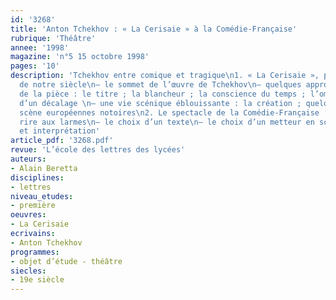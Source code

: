 ```yaml
---
id: '3268'
title: 'Anton Tchekhov : « La Cerisaie » à la Comédie-Française'
rubrique: 'Théâtre'
annee: '1998'
magazine: 'n°5 15 octobre 1998'
pages: '10'
description: 'Tchekhov entre comique et tragique\n1. « La Cerisaie », pièce phare
  de notre siècle\n– le sommet de l’œuvre de Tchekhov\n– quelques approches du cœur
  de la pièce : le titre ; la blancheur ; la conscience du temps ; l’omniprésence
  d’un décalage \n– une vie scénique éblouissante : la création ; quelques mises en
  scène européennes notoires\n2. Le spectacle de la Comédie-Française : la vie, du
  rire aux larmes\n– le choix d’un texte\n– le choix d’un metteur en scène\n– décors
  et interprétation'
article_pdf: '3268.pdf'
revue: 'L’école des lettres des lycées'
auteurs:
- Alain Beretta
disciplines:
- lettres
niveau_etudes:
- première
oeuvres:
- La Cerisaie
ecrivains:
- Anton Tchekhov
programmes:
- objet d’étude - théâtre
siecles:
- 19e siècle
---
```


